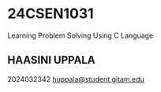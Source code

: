 # 24CSEN1031
Learning Problem Solving Using C Language
## HAASINI UPPALA
2024032342
huppala@student.gitam.edu
